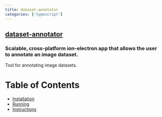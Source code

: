 ```yaml
---
title: dataset-annotator
categories: ['typescript']
---
```

## [dataset-annotator](https://github.com/omenyayl/dataset-annotator)

### Scalable, cross-platform ion-electron app that allows the user to annotate an image dataset.

Tool for annotating image datasets.

Table of Contents
=================

 * [Installation](#installing-and-running-as-a-user)
 * [Running](#running)
 * [Instructions](#instructions)

